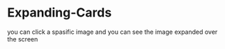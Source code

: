 # Expanding-Cards

you can click a spasific image and you can see the image expanded over the screen 